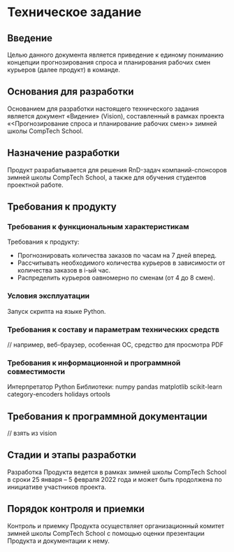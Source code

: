 # Техническое задание
 
## Введение
 
Целью данного документа является приведение к единому пониманию концепции прогнозирования спроса и планирования рабочих смен курьеров (далее продукт) в команде.
 
## Основания для разработки
 
Основанием для разработки настоящего технического задания является документ «Видение» (Vision), составленный в рамках проекта «<Прогнозирование спроса и планирование рабочих смен>» зимней школы CompTech School.
 
## Назначение разработки
 
Продукт разрабатывается для решения RnD-задач компаний-спонсоров зимней школы CompTech School, а также для обучения студентов проектной работе.
 
## Требования к продукту
 
### Требования к функциональным характеристикам
 
Требования к продукту:
- Прогнознировать количества заказов по часам на 7 дней вперед.
- Рассчитывать необходимого количества курьеров в зависимости от количества заказов в i-ый час.
- Распределить курьеров оавномерно по сменам (от 4 до 8 смен).
 
### Условия эксплуатации
 
Запуск скрипта на языке Python. 
 
### Требования к составу и параметрам технических средств
 
// например, веб-браузер, особенная ОС, средство для просмотра PDF
 
### Требования к информационной и программной совместимости
 
Интерпретатор Python
Библиотеки: 
numpy
pandas
matplotlib
scikit-learn
category-encoders
holidays
ortools
 
## Требования к программной документации
 
// взять из vision
 
## Стадии и этапы разработки
 
Разработка Продукта ведется в рамках зимней школы CompTech School в сроки 25 января – 5 февраля 2022 года и может быть продолжена по инициативе участников проекта.
 
## Порядок контроля и приемки

Контроль и приемку Продукта осуществляет организационный комитет зимней школы CompTech School с помощью оценки презентации Продукта и документации к нему.
